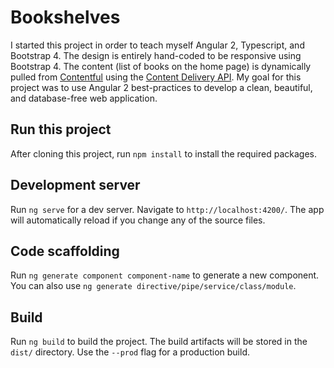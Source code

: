 # Bookshelves

I started this project in order to teach myself Angular 2, Typescript, and Bootstrap 4. The design is entirely hand-coded to be responsive using Bootstrap 4. The content (list of books on the home page) is dynamically pulled from [Contentful](https://www.contentful.com) using the [Content Delivery API](https://www.contentful.com/developers/docs/references/content-delivery-api/). My goal for this project was to use Angular 2 best-practices to develop a clean, beautiful, and database-free web application.

## Run this project
After cloning this project, run `npm install` to install the required packages.

## Development server
Run `ng serve` for a dev server. Navigate to `http://localhost:4200/`. The app will automatically reload if you change any of the source files.

## Code scaffolding

Run `ng generate component component-name` to generate a new component. You can also use `ng generate directive/pipe/service/class/module`.

## Build

Run `ng build` to build the project. The build artifacts will be stored in the `dist/` directory. Use the `--prod` flag for a production build.
